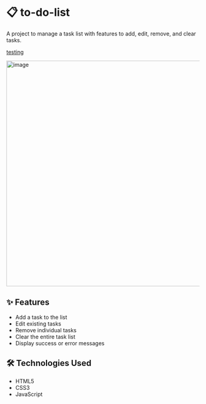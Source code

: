 
# 📋 to-do-list

A project to manage a task list with features to add, edit, remove, and clear tasks.

<p align="">
  <a href="https://ana-alves-santos.github.io/to-do-list/to-do-list/index.html"target="_blank">
   testing
  </a>
</p>


<img width="1340" height="589" alt="image" src="https://github.com/user-attachments/assets/3e6587c6-71fb-4d7a-94a0-738c383d9ecb" />




## ✨ Features

- Add a task to the list
- Edit existing tasks
- Remove individual tasks
- Clear the entire task list
- Display success or error messages

## 🛠️ Technologies Used

- HTML5
- CSS3
- JavaScript 
